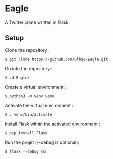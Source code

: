 # Eagle

A Twitter clone written in Flask

## Setup

Clone the repository :
```
$ git clone https://github.com/0lbap/Eagle.git
```

Go into the repository :
```
$ cd Eagle/
```

Create a virtual environment :
```
$ python3 -m venv venv
```

Activate the virtual environment :
```
$ . venv/bin/activate
```

Install Flask within the activated environment :
```
$ pip install Flask
```

Run the projet (--debug is optional):
```
$ flask --debug run
```

